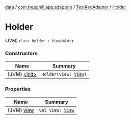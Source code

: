 [data](../../../index.md) / [com.treadhill.app.adapters](../../index.md) / [TextRecAdapter](../index.md) / [Holder](./index.md)

# Holder

(JVM) `class Holder : ViewHolder`

### Constructors

| Name | Summary |
|---|---|
| (JVM) [&lt;init&gt;](-init-.md) | `Holder(view: `[`View`](https://developer.android.com/reference/android/view/View.html)`)` |

### Properties

| Name | Summary |
|---|---|
| (JVM) [view](view.md) | `val view: `[`View`](https://developer.android.com/reference/android/view/View.html) |
